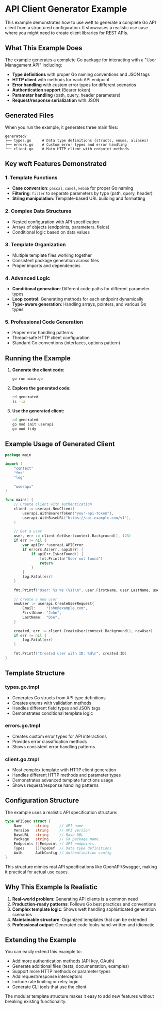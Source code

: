 # API Client Generator Example

This example demonstrates how to use weft to generate a complete Go API client from a structured configuration. It showcases a realistic use case where you might need to create client libraries for REST APIs.

## What This Example Does

The example generates a complete Go package for interacting with a "User Management API" including:

- **Type definitions** with proper Go naming conventions and JSON tags
- **HTTP client** with methods for each API endpoint  
- **Error handling** with custom error types for different scenarios
- **Authentication support** (Bearer token)
- **Parameter handling** (path, query, header parameters)
- **Request/response serialization** with JSON

## Generated Files

When you run the example, it generates three main files:

```
generated/
├── types.go     # Data type definitions (structs, enums, aliases)
├── errors.go    # Custom error types and error handling
└── client.go    # Main HTTP client with endpoint methods
```

## Key weft Features Demonstrated

### 1. Template Functions
- **Case conversion**: `pascal`, `camel`, `kebab` for proper Go naming
- **Filtering**: `filter` to separate parameters by type (path, query, header)
- **String manipulation**: Template-based URL building and formatting

### 2. Complex Data Structures
- Nested configuration with API specification
- Arrays of objects (endpoints, parameters, fields)
- Conditional logic based on data values

### 3. Template Organization
- Multiple template files working together
- Consistent package generation across files
- Proper imports and dependencies

### 4. Advanced Logic
- **Conditional generation**: Different code paths for different parameter types
- **Loop control**: Generating methods for each endpoint dynamically
- **Type-aware generation**: Handling arrays, pointers, and various Go types

### 5. Professional Code Generation
- Proper error handling patterns
- Thread-safe HTTP client configuration
- Standard Go conventions (interfaces, options pattern)

## Running the Example

1. **Generate the client code:**
   ```bash
   go run main.go
   ```

2. **Explore the generated code:**
   ```bash
   cd generated
   ls -la
   ```

3. **Use the generated client:**
   ```bash
   cd generated
   go mod init userapi
   go mod tidy
   ```

## Example Usage of Generated Client

```go
package main

import (
    "context"
    "fmt"
    "log"
    
    "userapi"
)

func main() {
    // Create client with authentication
    client := userapi.NewClient(
        userapi.WithBearerToken("your-api-token"),
        userapi.WithBaseURL("https://api.example.com/v1"),
    )
    
    // Get a user
    user, err := client.GetUser(context.Background(), 123)
    if err != nil {
        var apiErr *userapi.APIError
        if errors.As(err, &apiErr) {
            if apiErr.IsNotFound() {
                fmt.Println("User not found")
                return
            }
        }
        log.Fatal(err)
    }
    
    fmt.Printf("User: %s %s (%s)\n", user.FirstName, user.LastName, user.Email)
    
    // Create a new user
    newUser := userapi.CreateUserRequest{
        Email:     "john@example.com",
        FirstName: "John",
        LastName:  "Doe",
    }
    
    created, err := client.CreateUser(context.Background(), newUser)
    if err != nil {
        log.Fatal(err)
    }
    
    fmt.Printf("Created user with ID: %d\n", created.ID)
}
```

## Template Structure

### types.go.tmpl
- Generates Go structs from API type definitions
- Creates enums with validation methods
- Handles different field types and JSON tags
- Demonstrates conditional template logic

### errors.go.tmpl  
- Creates custom error types for API interactions
- Provides error classification methods
- Shows consistent error handling patterns

### client.go.tmpl
- Most complex template with HTTP client generation
- Handles different HTTP methods and parameter types
- Demonstrates advanced template functions usage
- Shows request/response handling patterns

## Configuration Structure

The example uses a realistic API specification structure:

```go
type APISpec struct {
    Name      string     // API name
    Version   string     // API version  
    BaseURL   string     // Base URL
    Package   string     // Go package name
    Endpoints []Endpoint // API endpoints
    Types     []TypeDef  // Data type definitions
    Auth      AuthConfig // Authentication config
}
```

This structure mimics real API specifications like OpenAPI/Swagger, making it practical for actual use cases.

## Why This Example Is Realistic

1. **Real-world problem**: Generating API clients is a common need
2. **Production-ready patterns**: Follows Go best practices and conventions
3. **Complex template logic**: Shows weft handling sophisticated generation scenarios
4. **Maintainable structure**: Organized templates that can be extended
5. **Professional output**: Generated code looks hand-written and idiomatic

## Extending the Example

You can easily extend this example to:

- Add more authentication methods (API key, OAuth)
- Generate additional files (tests, documentation, examples)
- Support more HTTP methods or parameter types
- Add request/response interceptors
- Include rate limiting or retry logic
- Generate CLI tools that use the client

The modular template structure makes it easy to add new features without breaking existing functionality.